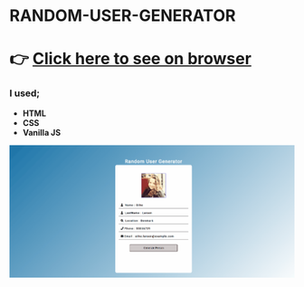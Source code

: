 # RANDOM-USER-GENERATOR

# :point_right: [Click here to see on browser](https://random-user-generator-ten.vercel.app/)

### I used;
  - <b>HTML</b>
  - <b>CSS</b>
  - <b>Vanilla JS</b>





![Random User App](https://github.com/IRONSTONE-A/RANDOM-USER-GENERATOR/blob/master/Random-User-Genarator.gif)
